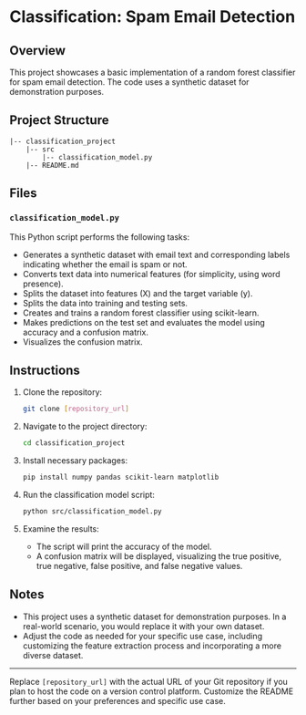 # Classification: Spam Email Detection

## Overview

This project showcases a basic implementation of a random forest classifier for spam email detection. The code uses a synthetic dataset for demonstration purposes.

## Project Structure

```
|-- classification_project
    |-- src
        |-- classification_model.py
    |-- README.md
```

## Files

### `classification_model.py`

This Python script performs the following tasks:

- Generates a synthetic dataset with email text and corresponding labels indicating whether the email is spam or not.
- Converts text data into numerical features (for simplicity, using word presence).
- Splits the dataset into features (X) and the target variable (y).
- Splits the data into training and testing sets.
- Creates and trains a random forest classifier using scikit-learn.
- Makes predictions on the test set and evaluates the model using accuracy and a confusion matrix.
- Visualizes the confusion matrix.

## Instructions

1. Clone the repository:

    ```bash
    git clone [repository_url]
    ```

2. Navigate to the project directory:

    ```bash
    cd classification_project
    ```

3. Install necessary packages:

    ```bash
    pip install numpy pandas scikit-learn matplotlib
    ```

4. Run the classification model script:

    ```bash
    python src/classification_model.py
    ```

5. Examine the results:

    - The script will print the accuracy of the model.
    - A confusion matrix will be displayed, visualizing the true positive, true negative, false positive, and false negative values.

## Notes

- This project uses a synthetic dataset for demonstration purposes. In a real-world scenario, you would replace it with your own dataset.
- Adjust the code as needed for your specific use case, including customizing the feature extraction process and incorporating a more diverse dataset.

---

Replace `[repository_url]` with the actual URL of your Git repository if you plan to host the code on a version control platform. Customize the README further based on your preferences and specific use case.

